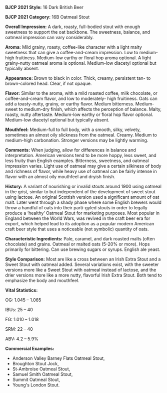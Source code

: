<b>BJCP 2021 Style:</b> 16 Dark British Beer

<b>BJCP 2021 Category:</b> 16B Oatmeal Stout

<b>Overall Impression:</b> A dark, roasty, full-bodied stout with
enough sweetness to support the oat backbone. The sweetness,
balance, and oatmeal impression can vary considerably.

<b>Aroma:</b> Mild grainy, roasty, coffee-like character with a light
malty sweetness that can give a coffee-and-cream impression.
Low to medium-high fruitiness. Medium-low earthy or floral
hop aroma optional. A light grainy-nutty oatmeal aroma is
optional. Medium-low diacetyl optional but typically absent.

<b>Appearance:</b> Brown to black in color. Thick, creamy,
persistent tan- to brown-colored head. Clear, if not opaque.

<b>Flavor:</b> Similar to the aroma, with a mild roasted coffee, milk
chocolate, or coffee-and-cream flavor, and low to moderately-
high fruitiness. Oats can add a toasty-nutty, grainy, or earthy
flavor. Medium bitterness. Medium-sweet to medium-dry
finish, which affects the perception of balance. Malty, roasty,
nutty aftertaste. Medium-low earthy or floral hop flavor
optional. Medium-low diacetyl optional but typically absent.

<b>Mouthfeel:</b> Medium-full to full body, with a smooth, silky,
velvety, sometimes an almost oily slickness from the oatmeal.
Creamy. Medium to medium-high carbonation. Stronger
versions may be lightly warming.

<b>Comments:</b> When judging, allow for differences in balance
and interpretation. American versions tend to be more hoppy,
less sweet, and less fruity than English examples. Bitterness,
sweetness, and oatmeal impression varies. Light use of oatmeal
may give a certain silkiness of body and richness of flavor,
while heavy use of oatmeal can be fairly intense in flavor with
an almost oily mouthfeel and dryish finish.

<b>History:</b> A variant of nourishing or invalid stouts around 1900
using oatmeal in the grist, similar to but independent of the
development of sweet stout using lactose. An original Scottish
version used a significant amount of oat malt. Later went
through a shady phase where some English brewers would
throw a handful of oats into their parti-gyled stouts in order to
legally produce a ‘healthy’ Oatmeal Stout for marketing
purposes. Most popular in England between the World Wars,
was revived in the craft beer era for export, which helped lead
to its adoption as a popular modern American craft beer style
that uses a noticeable (not symbolic) quantity of oats.

<b>Characteristic Ingredients:</b> Pale, caramel, and dark
roasted malts (often chocolate) and grains. Oatmeal or malted
oats (5-20% or more). Hops primarily for bittering. Can use
brewing sugars or syrups. English ale yeast.

<b>Style Comparison:</b> Most are like a cross between an Irish
Extra Stout and a Sweet Stout with oatmeal added. Several
variations exist, with the sweeter versions more like a Sweet
Stout with oatmeal instead of lactose, and the drier versions
more like a more nutty, flavorful Irish Extra Stout. Both tend to
emphasize the body and mouthfeel.

<b>Vital Statistics:</b>

OG: 1.045 – 1.065

IBUs: 25 – 40

FG: 1.010 – 1.018

SRM: 22 – 40

ABV: 4.2 – 5.9%

<b>Commercial Examples:</b>
- Anderson Valley Barney Flats Oatmeal Stout,
- Broughton Stout Jock,
- St-Ambroise Oatmeal Stout,
- Samuel Smith Oatmeal Stout,
- Summit Oatmeal Stout,
- Young's London Stout.

